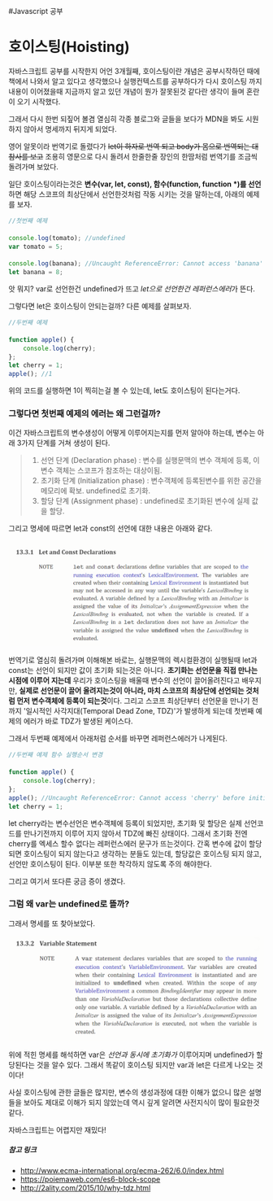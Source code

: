 #Javascript 공부

# 호이스팅(Hoisting)

자바스크립트 공부를 시작한지 어언 3개월째, 호이스팅이란 개념은 공부시작하던 때에 책에서 나와서 알고 있다고 생각했으나 실행컨텍스트를 공부하다가 다시 호이스팅 까지 내용이 이어졌을때 지금까지 알고 있던 개념이 뭔가 잘못된것 같다란 생각이 들며 혼란이 오기 시작했다.

그래서 다시 한번 되짚어 볼겸 열심히 각종 블로그와 글들을 보다가 MDN을 봐도 시원하지 않아서 명세까지 뒤지게 되었다.

영어 알못이라 번역기로 돌렸다가 ~~let이 하자로 번역 되고 body가 몸으로 번역되는 대참사를 보고~~ 조용히 영문으로 다시 돌려서 한줄한줄 장인의 한땀처럼 번역기를 조금씩 돌려가며 보았다.

일단 호이스팅이라는것은 **변수(var, let, const), 함수(function, function *)를 선언**하면 해당 스코프의 최상단에서 선언한것처럼 작동 시키는 것을 말하는데, 아래의 예제를 보자.



```javascript
//첫번째 예제

console.log(tomato); //undefined
var tomato = 5;

console.log(banana); //Uncaught ReferenceError: Cannot access 'banana' before initialization
let banana = 8;
```



앗 뭐지? var로 선언한건 undefined가 뜨고 *let으로 선언한건 레퍼런스에러*가 뜬다.

그렇다면 let은 호이스팅이 안되는걸까? 다른 예제를 살펴보자.



```javascript
//두번째 예제

function apple() {
    console.log(cherry);
};
let cherry = 1;
apple(); //1
```

위의 코드를 실행하면 1이 찍히는걸 볼 수 있는데, let도 호이스팅이 된다는거다.




### 그렇다면 첫번째 예제의 에러는 왜 그런걸까?



이건 자바스크립트의 변수생성이 어떻게 이루어지는지를 먼저 알아야 하는데, 변수는 아래 3가지 단계를 거쳐 생성이 된다.



> 1. 선언 단계 (Declaration phase) : 변수를 실행문맥의 변수 객체에 등록, 이 변수 객체는 스코프가 참조하는 대상이됨.
> 2. 초기화 단계 (Initialization phase) : 변수객체에 등록된변수를 위한 공간을 메모리에 확보. undefined로 초기화.
> 3. 할당 단계 (Assignment phase) : undefined로 초기화된 변수에 실제 값을 할당.



그리고 명세에 따르면 let과 const의 선언에 대한 내용은 아래와 같다.

![letAndConstDeclaration](https://github.com/Sedies/blog/blob/master/study/Js/img/letAndConstDeclaration.png)

번역기로 열심히 돌려가며 이해해본 바로는, 실행문맥의 렉시컬환경이 실행될때 let과 const는 선언이 되지만 값이 초기화 되는것은 아니다. **초기화는 선언문을 직접 만나는 시점에 이루어 지는데** 우리가 호이스팅을 배울때 변수의 선언이 끌어올려진다고 배우지만, **실제로 선언문이 끌어 올려지는것이 아니라, 마치 스코프의 최상단에 선언되는 것처럼 먼저 변수객체에 등록이 되는것**이다. 그리고 스코프 최상단부터 선언문을 만나기 전까지 '일시적인 사각지대(Temporal Dead Zone, TDZ)'가 발생하게 되는데 첫번째 예제의 에러가 바로 TDZ가 발생된 케이스다.

그래서 두번째 예제에서 아래처럼 순서를 바꾸면 레퍼런스에러가 나게된다.

```javascript
//두번째 예제 함수 실행순서 변경

function apple() {
    console.log(cherry);
};
apple(); //Uncaught ReferenceError: Cannot access 'cherry' before initialization
let cherry = 1;
```

let cherry라는 변수선언은 변수객체에 등록이 되었지만, 초기화 및 할당은 실제 선언코드를 만나기전까지 이루어 지지 않아서 TDZ에 빠진 상태이다. 그래서 초기화 전엔 cherry를 엑세스 할수 없다는 레퍼런스에러 문구가 뜨는것이다.
간혹 변수에 값이 할당되면 호이스팅이 되지 않는다고 생각하는 분들도 있는데, 할당값은 호이스팅 되지 않고, 선언만 호이스팅이 된다. 이부분 또한 착각하지 않도록 주의 해야한다.

그리고 여기서 또다른 궁금 증이 생겼다. 



### 그럼 왜 var는 undefined로 뜰까?



그래서 명세를 또 찾아보았다.

![varDeclaration](https://github.com/Sedies/blog/blob/master/study/Js/img/varDeclaration.png)

위에 적힌 명세를 해석하면 var은 *선언과 동시에 초기화가* 이루어지며 undefined가 할당된다는 것을 알수 있다. 그래서 똑같이 호이스팅 되지만 var과 let은 다르게 나오는 것이다!

사실 호이스팅에 관한 글들은 많지만, 변수의 생성과정에 대한 이해가 없으니 많은 설명들을 보아도 제대로 이해가 되지 않았는데 역시 깊게 알려면 사전지식이 많이 필요한것 같다. 

자바스크립트는 어렵지만 재밌다!



##### 참고 링크

* <http://www.ecma-international.org/ecma-262/6.0/index.html>
* <https://poiemaweb.com/es6-block-scope>
* <http://2ality.com/2015/10/why-tdz.html>

